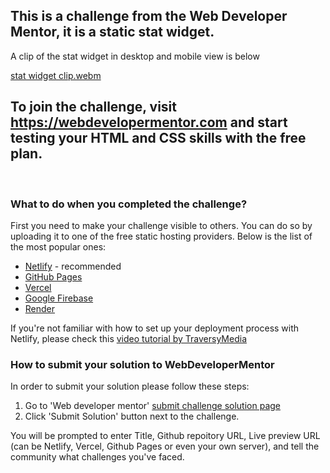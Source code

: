 ## This is a challenge from the Web Developer Mentor, it is a static stat widget.
A clip of the stat widget in desktop and mobile view is below

[stat widget clip.webm](https://user-images.githubusercontent.com/108290182/184662437-c7bf1ef6-b011-4d60-8e96-2f52bf73f853.webm)

## To join the challenge, visit https://webdevelopermentor.com and start testing your HTML and CSS skills with the free plan.


&nbsp;

### What to do when you completed the challenge?

First you need to make your challenge visible to others. You can do so by uploading it to one of the free static hosting providers. Below is the list of the most popular ones:

-   [Netlify](https://www.netlify.com/) - recommended
-   [GitHub Pages](https://pages.github.com/)
-   [Vercel](https://vercel.com)
-   [Google Firebase](https://firebase.google.com/)
-   [Render](https://render.com/)

If you're not familiar with how to set up your deployment process with Netlify, please check this [video tutorial by TraversyMedia](https://www.youtube.com/watch?v=bjVUqvcCnxM&ab_channel=TraversyMedia)

### How to submit your solution to WebDeveloperMentor

In order to submit your solution please follow these steps:

1. Go to 'Web developer mentor' [submit challenge solution page](https://webdevelopermentor.com/solution/create)
2. Click 'Submit Solution' button next to the challenge.

You will be prompted to enter Title, Github repoitory URL, Live preview URL (can be Netlify, Vercel, Github Pages or even your own server), and tell the community what challenges you've faced.

